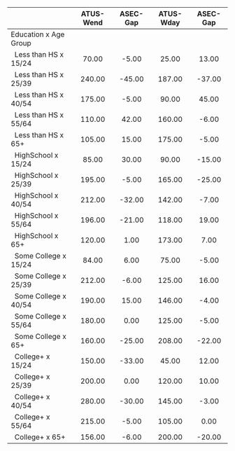 
|                      |    ATUS-Wend |     ASEC-Gap |    ATUS-Wday |     ASEC-Gap |
| -------------------- | :----------: | :----------: | :----------: | :----------: |
| Education x Age Group |              |              |              |              |
| &nbsp;&nbsp;Less than HS x 15/24 |        70.00 |        -5.00 |        25.00 |        13.00 |
| &nbsp;&nbsp;Less than HS x 25/39 |       240.00 |       -45.00 |       187.00 |       -37.00 |
| &nbsp;&nbsp;Less than HS x 40/54 |       175.00 |        -5.00 |        90.00 |        45.00 |
| &nbsp;&nbsp;Less than HS x 55/64 |       110.00 |        42.00 |       160.00 |        -6.00 |
| &nbsp;&nbsp;Less than HS x 65+ |       105.00 |        15.00 |       175.00 |        -5.00 |
| &nbsp;&nbsp;HighSchool x 15/24 |        85.00 |        30.00 |        90.00 |       -15.00 |
| &nbsp;&nbsp;HighSchool x 25/39 |       195.00 |        -5.00 |       165.00 |       -25.00 |
| &nbsp;&nbsp;HighSchool x 40/54 |       212.00 |       -32.00 |       142.00 |        -7.00 |
| &nbsp;&nbsp;HighSchool x 55/64 |       196.00 |       -21.00 |       118.00 |        19.00 |
| &nbsp;&nbsp;HighSchool x 65+ |       120.00 |         1.00 |       173.00 |         7.00 |
| &nbsp;&nbsp;Some College x 15/24 |        84.00 |         6.00 |        75.00 |        -5.00 |
| &nbsp;&nbsp;Some College x 25/39 |       212.00 |        -6.00 |       125.00 |        16.00 |
| &nbsp;&nbsp;Some College x 40/54 |       190.00 |        15.00 |       146.00 |        -4.00 |
| &nbsp;&nbsp;Some College x 55/64 |       180.00 |         0.00 |       125.00 |        -5.00 |
| &nbsp;&nbsp;Some College x 65+ |       160.00 |       -25.00 |       208.00 |       -22.00 |
| &nbsp;&nbsp;College+ x 15/24 |       150.00 |       -33.00 |        45.00 |        12.00 |
| &nbsp;&nbsp;College+ x 25/39 |       200.00 |         0.00 |       120.00 |        10.00 |
| &nbsp;&nbsp;College+ x 40/54 |       280.00 |       -30.00 |       145.00 |        -3.00 |
| &nbsp;&nbsp;College+ x 55/64 |       215.00 |        -5.00 |       105.00 |         0.00 |
| &nbsp;&nbsp;College+ x 65+ |       156.00 |        -6.00 |       200.00 |       -20.00 |

